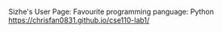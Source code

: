 Sizhe's User Page:
Favourite programming panguage: Python
https://chrisfan0831.github.io/cse110-lab1/
